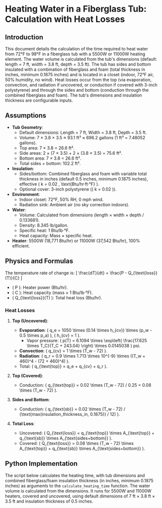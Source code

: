 # Heating Water in a Fiberglass Tub: Calculation with Heat Losses

## Introduction
This document details the calculation of the time required to heat water from 72°F to 98°F in a fiberglass tub with a 5500W or 11000W heating element. The water volume is calculated from the tub's dimensions (default: length = 7 ft, width = 3.8 ft, depth = 3.5 ft). The tub has sides and bottom insulated with a combination of fiberglass and foam (total thickness in inches, minimum 0.1875 inches) and is located in a closet (indoor, 72°F air, 50% humidity, no wind). Heat losses occur from the top (via evaporation, convection, and radiation if uncovered, or conduction if covered with 3-inch polystyrene) and through the sides and bottom (conduction through the combined fiberglass and foam). The tub's dimensions and insulation thickness are configurable inputs.

## Assumptions
- **Tub Geometry**:
  - Default dimensions: Length = 7 ft, Width = 3.8 ft, Depth = 3.5 ft.
  - Volume: 7 × 3.8 × 3.5 ≈ 93.1 ft³ ≈ 696.2 gallons (1 ft³ = 7.48052 gallons).
  - Top area: 7 × 3.8 = 26.6 ft².
  - Side areas: 2 × (7 × 3.5) + 2 × (3.8 × 3.5) = 75.6 ft².
  - Bottom area: 7 × 3.8 = 26.6 ft².
  - Total sides + bottom: 102.2 ft².
- **Insulation**:
  - Sides/bottom: Combined fiberglass and foam with variable total thickness in inches (default 0.5 inches, minimum 0.1875 inches), effective \( k = 0.02 \, \text{Btu/hr·ft·°F} \).
  - Optional cover: 3-inch polystyrene (\( k = 0.02 \)).
- **Environment**:
  - Indoor closet: 72°F, 50% RH, 0 mph wind.
  - Radiation sink: Ambient air (no sky correction indoors).
- **Water**:
  - Volume: Calculated from dimensions (length × width × depth / 0.133681).
  - Density: 8.345 lb/gallon.
  - Specific heat: 1 Btu/lb·°F.
  - Heat capacity: Mass × specific heat.
- **Heater**: 5500W (18,771 Btu/hr) or 11000W (37,542 Btu/hr), 100% efficient.

## Physics and Formulas
The temperature rate of change is:
\[
\frac{dT}{dt} = \frac{P - Q_{\text{loss}}(T)}{C}
\]
- \( P \): Heater power (Btu/hr).
- \( C \): Heat capacity (mass × 1 Btu/lb·°F).
- \( Q_{\text{loss}}(T) \): Total heat loss (Btu/hr).

### Heat Losses
1. **Top (Uncovered)**:
   - **Evaporation**: \( q_e = 1050 \times (0.14 \times h_{cv}) \times (p_w - 0.5 \times p_a) \), \( h_{cv} = 1 \).
     - Vapor pressure: \( p(T) = 6.1094 \times \exp\left( \frac{17.625 \times T_C}{T_C + 243.04} \right) \times 0.0145038 \) psi.
   - **Convection**: \( q_{cv} = 1 \times (T_w - 72) \).
   - **Radiation**: \( q_r = 0.9 \times 1.713 \times 10^{-9} \times ((T_w + 460)^4 - (72 + 460)^4) \).
   - Total: \( q_{\text{top}} = q_e + q_{cv} + q_r \).

2. **Top (Covered)**:
   - Conduction: \( q_{\text{top}} = 0.02 \times (T_w - 72) / 0.25 = 0.08 \times (T_w - 72) \).

3. **Sides and Bottom**:
   - Conduction: \( q_{\text{sb}} = 0.02 \times (T_w - 72) / (\text{max(insulation_thickness_in, 0.1875)} / 12) \).

4. **Total Loss**:
   - Uncovered: \( Q_{\text{loss}} = q_{\text{top}} \times A_{\text{top}} + q_{\text{sb}} \times A_{\text{sides+bottom}} \).
   - Covered: \( Q_{\text{loss}} = 0.08 \times (T_w - 72) \times A_{\text{top}} + q_{\text{sb}} \times A_{\text{sides+bottom}} \).

## Python Implementation
The script below calculates the heating time, with tub dimensions and combined fiberglass/foam insulation thickness (in inches, minimum 0.1875 inches) as arguments to the `calculate_heating_time` function. The water volume is calculated from the dimensions. It runs for 5500W and 11000W heaters, covered and uncovered, using default dimensions of 7 ft × 3.8 ft × 3.5 ft and insulation thickness of 0.5 inches.
